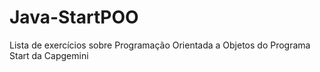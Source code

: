 # Java-StartPOO
Lista de exercícios sobre Programação Orientada a Objetos do Programa Start da Capgemini
